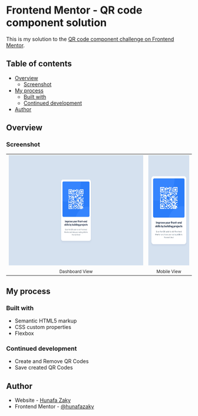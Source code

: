 # Frontend Mentor - QR code component solution

This is my solution to the [QR code component challenge on Frontend Mentor](https://www.frontendmentor.io/challenges/qr-code-component-iux_sIO_H).

## Table of contents

- [Overview](#overview)
  - [Screenshot](#screenshot)
- [My process](#my-process)
  - [Built with](#built-with)
  - [Continued development](#continued-development)
- [Author](#author)

## Overview

### Screenshot

<div align="center">
  <table style="border: none;">
    <tr>
      <td align="center" style="border: none;" margin="10px">
        <img src="./assets/images/overview-desktop.jpeg" height="300"><br>
        <sub>Dashboard View</sub>
      </td>
      <td align="center" style="border: none;" margin="10px">
        <img src="./assets/images/overview-mobile.jpeg" height="300"><br>
        <sub>Mobile View</sub>
      </td>
    </tr>
  </table>
</div>

## My process

### Built with

- Semantic HTML5 markup
- CSS custom properties
- Flexbox

### Continued development

- Create and Remove QR Codes
- Save created QR Codes

## Author

- Website - [Hunafa Zaky](https://hunafazaky.github.io/)
- Frontend Mentor - [@hunafazaky](https://www.frontendmentor.io/profile/hunafazaky)

